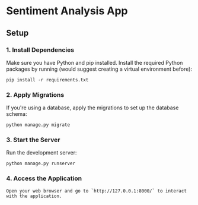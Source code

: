 # Sentiment Analysis App

## Setup

### 1. Install Dependencies

Make sure you have Python and pip installed. Install the required Python packages by running (would suggest creating a virtual environment before):


    pip install -r requirements.txt


### 2. Apply Migrations

If you're using a database, apply the migrations to set up the database schema:


    python manage.py migrate


### 3. Start the Server

Run the development server:


    python manage.py runserver


### 4. Access the Application

    Open your web browser and go to `http://127.0.0.1:8000/` to interact with the application.

